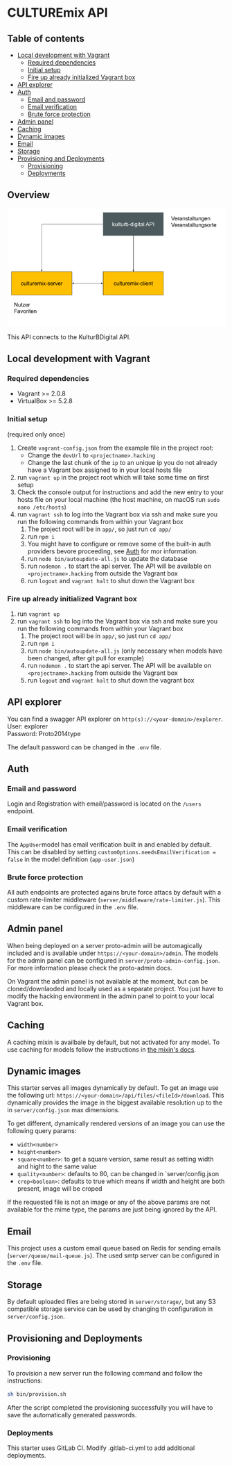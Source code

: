 # CULTUREmix API

## Table of contents

* [Local development with Vagrant](#local-development-with-vagrant)
  * [Required dependencies](#required-dependencies)
  * [Initial setup](#initial-setup)
  * [Fire up already initialized Vagrant box](#fire-up-already-initialized-vagrant-box)
* [API explorer](#api-explorer)
* [Auth](#auth)
  * [Email and password](#email-and-password)
  * [Email verification](#email-verification)
  * [Brute force protection](#brute-force-protection)
* [Admin panel](#admin-panel)
* [Caching](#caching)
* [Dynamic images](#dynamic-images)
* [Email](#email)
* [Storage](#storage)
* [Provisioning and Deployments](#provisioning-and-deployments)
  * [Provisioning](#provisioning)
  * [Deployments](#deployments)

## Overview
![Architektur Übersicht](documentation/CULTUREmix.png)

This API connects to the KulturBDigital API.
 
## Local development with Vagrant

### Required dependencies

* Vagrant >= 2.0.8
* VirtualBox >= 5.2.8

### Initial setup

(required only once)

1. Create `vagrant-config.json` from the example file in the project root:
    * Change the `devUrl` to `<projectname>.hacking`
    * Change the last chunk of the ```ip``` to an unique ip you do not already have a Vagrant box assigned to in your local hosts file
1. run `vagrant up` in the project root which will take some time on first setup
1. Check the console output for instructions and add the new entry to your hosts file on your local machine (the host machine, on macOS run `sudo nano /etc/hosts`)
1. run `vagrant ssh` to log into the Vagrant box via ssh and make sure you run the following commands from within your Vagrant box
    1. The project root will be in `app/`, so just run `cd app/`
    1. run `npm i`
    1. You might have to configure or remove some of the built-in auth providers bevore proceeding, see [Auth](#auth) for mor information.
    1. run `node bin/autoupdate-all.js` to update the database
    1. run `nodemon .` to start the api server. The API will be available on `<projectname>.hacking` from outside the Vagrant box
    1. run `logout` and `vagrant halt` to shut down the Vagrant box

### Fire up already initialized Vagrant box

1. run `vagrant up`
1. run `vagrant ssh` to log into the Vagrant box via ssh and make sure you run the following commands from within your Vagrant box
    1. The project root will be in `app/`, so just run `cd app/`
    1. run `npm i`
    1. run `node bin/autoupdate-all.js` (only necessary when models have been changed, after git pull for example)
    1. run `nodemon .` to start the api server. The API will be available on `<projectname>.hacking` from outside the Vagrant box
    1. run `logout` and `vagrant halt` to shut down the vagrant box

## API explorer

You can find a swagger API explorer on `http(s)://<your-domain>/explorer`.\
User: explorer\
Password: Proto2014type

The default password can be changed in the `.env` file.

## Auth

### Email and password

Login and Registration with email/password is located on the `/users` endpoint.

### Email verification

The `AppUser`model has email verification built in and enabled by default. This can be disabled by setting `customOptions.needsEmailVerification =  false` in the model definition (`app-user.json`)

### Brute force protection

All auth endpoints are protected agains brute force attacs by default with a custom rate-limiter middleware (`server/middleware/rate-limiter.js`). This middleware can be configured in the `.env` file.

## Admin panel

When being deployed on a server proto-admin will be automagically included and is available under `https://<your-domain>/admin`. The models for the admin panel can be configured in `server/proto-admin-config.json`. For more information please check the proto-admin docs.

On Vagrant the admin panel is not available at the moment, but can be cloned/downlaoded and locally used as a separate project. You just have to modify the hacking environment in the admin panel to point to your local Vagrant box.

## Caching

A caching mixin is availbale by default, but not activated for any model. To use caching for models follow the instructions in [the mixin's docs](https://github.com/prototype-berlin/loopback-mixin-cache#readme).

## Dynamic images

This starter serves all images dynamically by default. To get an image use the following url: `https://<your-domain>/api/files/<fileId>/download`. This dynamically provides the image in the biggest available resolution up to the in `server/config.json` max dimensions.

To get different, dynamically rendered versions of an image you can use the following query params:

* `width<number>`
* `height<number>`
* `square<number>`: to get a square version, same result as setting width and hight to the same value
* `quality<number>`: defaults to 80, can be changed in `server/config.json
* `crop<boolean>`: defaults to true which means if width and height are both present, image will be croped

If the requested file is not an image or any of the above params are not available for the mime type, the params are just being ignored by the API.

## Email

This project uses a custom email queue based on Redis for sending emails (`server/queue/mail-queue.js`). The used smtp server can be configured in the `.env` file.

## Storage

By default uploaded files are being stored in `server/storage/`, but any S3 compatible storage service can be used by changing th configuration in `server/config.json`.

## Provisioning and Deployments

### Provisioning

To provision a new server run the following command and follow the instructions:

```bash
sh bin/provision.sh
```

After the script completed the provisioning successfully you will have to save the automatically generated passwords.

### Deployments

This starter uses GitLab CI. Modify .gitlab-ci.yml to add additional deployments.
